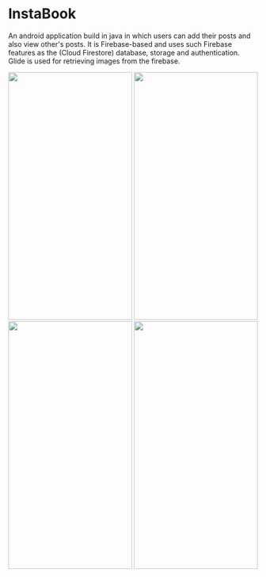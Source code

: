 # InstaBook

An android application build in java in which users can add their posts and also view other's posts.
It is Firebase-based and uses such Firebase features as the (Cloud Firestore) database, storage and authentication.
Glide is used for retrieving images from the firebase.

<img src="https://user-images.githubusercontent.com/48829100/96275086-f01d0980-0fee-11eb-8518-8aa09a7e47fd.png" width="250" height="500">
<img src="https://user-images.githubusercontent.com/48829100/96275094-f3b09080-0fee-11eb-89d8-1930fbe03c8e.png" width="250" height="500">
<img src="https://user-images.githubusercontent.com/48829100/96275101-f612ea80-0fee-11eb-951e-155827b80ea5.png" width="250" height="500">
<img src="https://user-images.githubusercontent.com/48829100/96275117-fc08cb80-0fee-11eb-9e09-1f4c7dbaf8b1.png" width="250" height="500">
